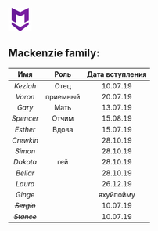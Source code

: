 ![я сосал меня ебали](https://github.com/adam-p/markdown-here/raw/master/src/common/images/icon48.png "ыы")

## Mackenzie family:

| Имя           | Роль          | Дата вступления |
| :-----------: |:-------------:| :--------------:|
| *Keziah*      | Отец          | 10.07.19        |
| *Voron*       | приемный      | 20.07.19        |
| *Gary*        | Мать          | 13.07.19        |
| *Spencer*     | Отчим         | 15.08.19        |
| *Esther*      | Вдова         | 15.07.19        |
| *Crewkin*     |               | 28.10.19        |
| *Simon*       |               | 28.10.19        |
| *Dakota*      | гей           | 28.10.19        |
| *Beliar*      |               | 28.10.19        |
| *Laura*       |               | 26.12.19        |
| *Ginge*       |               | яхуйпойму       |
|~~*Sergio*~~   |               | 10.07.19        |
|~~*Stance*~~  |               | 10.07.19        |
